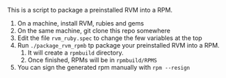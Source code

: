 This is a script to package a preinstalled RVM into a RPM.

1) On a machine, install RVM, rubies and gems
1) On the same machine, git clone this repo somewhere
1) Edit the file `rvm_ruby.spec` to change the few variables at the top
1) Run `./package_rvm_rpmb` tp package your preinstalled RVM into a RPM.
    1) It will create a `rpmbuild` directory.
    1) Once finished, RPMs will be in `rpmbuild/RPMS`
1) You can sign the generated rpm manually with `rpm --resign`
